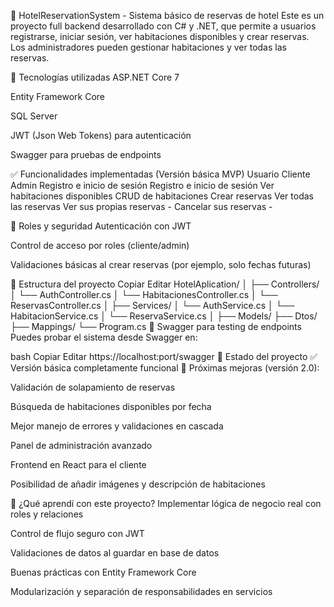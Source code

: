 🏨 HotelReservationSystem - Sistema básico de reservas de hotel
Este es un proyecto full backend desarrollado con C# y .NET, que permite a usuarios registrarse, iniciar sesión, ver habitaciones disponibles y crear reservas. Los administradores pueden gestionar habitaciones y ver todas las reservas.

🚀 Tecnologías utilizadas
ASP.NET Core 7

Entity Framework Core

SQL Server

JWT (Json Web Tokens) para autenticación

Swagger para pruebas de endpoints

✅ Funcionalidades implementadas (Versión básica MVP)
Usuario Cliente	Admin
Registro e inicio de sesión	Registro e inicio de sesión
Ver habitaciones disponibles	CRUD de habitaciones
Crear reservas	Ver todas las reservas
Ver sus propias reservas	-
Cancelar sus reservas	-

🔐 Roles y seguridad
Autenticación con JWT

Control de acceso por roles (cliente/admin)

Validaciones básicas al crear reservas (por ejemplo, solo fechas futuras)

📁 Estructura del proyecto
Copiar
Editar
HotelAplication/
│
├── Controllers/
│   └── AuthController.cs
│   └── HabitacionesController.cs
│   └── ReservasController.cs
│
├── Services/
│   └── AuthService.cs
│   └── HabitacionService.cs
│   └── ReservaService.cs
│
├── Models/
├── Dtos/
├── Mappings/
└── Program.cs
🧪 Swagger para testing de endpoints
Puedes probar el sistema desde Swagger en:

bash
Copiar
Editar
https://localhost:port/swagger
📌 Estado del proyecto
✅ Versión básica completamente funcional
🔄 Próximas mejoras (versión 2.0):

Validación de solapamiento de reservas

Búsqueda de habitaciones disponibles por fecha

Mejor manejo de errores y validaciones en cascada

Panel de administración avanzado

Frontend en React para el cliente

Posibilidad de añadir imágenes y descripción de habitaciones

🧠 ¿Qué aprendí con este proyecto?
Implementar lógica de negocio real con roles y relaciones

Control de flujo seguro con JWT

Validaciones de datos al guardar en base de datos

Buenas prácticas con Entity Framework Core

Modularización y separación de responsabilidades en servicios
